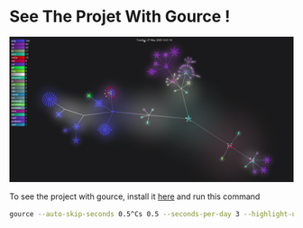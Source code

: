# See The Projet With Gource !

![TheProjectWithGource](/Image/theProjectWithGource.png)

To see the project with gource, install it [here](https://gource.io/)
and run this command
```bash
gource --auto-skip-seconds 0.5^Cs 0.5 --seconds-per-day 3 --highlight-users -f --key  --file-filter "node_modules" --hide-filenames  --user-image-dir avatars/   --title "GreenU"
```